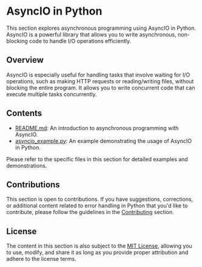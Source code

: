 # AsyncIO in Python

This section explores asynchronous programming using AsyncIO in Python. AsyncIO is a powerful library that allows you to write asynchronous, non-blocking code to handle I/O operations efficiently.

## Overview

AsyncIO is especially useful for handling tasks that involve waiting for I/O operations, such as making HTTP requests or reading/writing files, without blocking the entire program. It allows you to write concurrent code that can execute multiple tasks concurrently.

## Contents

- [README.md](README.md): An introduction to asynchronous programming with AsyncIO.
- [asyncio_example.py](asyncio_example.py): An example demonstrating the usage of AsyncIO in Python.

Please refer to the specific files in this section for detailed examples and demonstrations.

## Contributions

This section is open to contributions. If you have suggestions, corrections, or additional content related to error handling in Python that you'd like to contribute, please follow the guidelines in the [Contributing](../../Contributing.md) section.

## License

The content in this section is also subject to the [MIT License](../../LICENSE), allowing you to use, modify, and share it as long as you provide proper attribution and adhere to the license terms.
